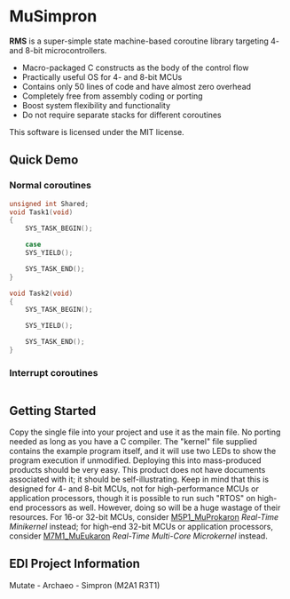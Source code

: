 # MuSimpron

**RMS** is a super-simple state machine-based coroutine library targeting 4- and 8-bit microcontrollers.
- Macro-packaged C constructs as the body of the control flow
- Practically useful OS for 4- and 8-bit MCUs
- Contains only 50 lines of code and have almost zero overhead
- Completely free from assembly coding or porting
- Boost system flexibility and functionality
- Do not require separate stacks for different coroutines

This software is licensed under the MIT license.

## Quick Demo
### Normal coroutines
```C
unsigned int Shared;
void Task1(void)
{
    SYS_TASK_BEGIN();

    case 
    SYS_YIELD();

    SYS_TASK_END();
}

void Task2(void)
{
    SYS_TASK_BEGIN();

    SYS_YIELD();

    SYS_TASK_END();
}
```

### Interrupt coroutines 
```C

```

## Getting Started

Copy the single file into your project and use it as the main file. No porting needed as long as you have a C compiler. The "kernel"  file supplied contains the example program itself, and it will use two LEDs to show the program execution if unmodified. Deploying this into mass-produced products should be very easy. This product does not have documents associated with it; it should be self-illustrating.
Keep in mind that this is designed for 4- and 8-bit MCUs, not for high-performance MCUs or application processors, though it is possible to run such "RTOS" on high-end processors as well. However, doing so will be a huge wastage of their resources. For 16-or 32-bit MCUs, consider [M5P1_MuProkaron](https://github.com/EDI-Systems/M5P1_MuProkaron) _Real-Time Minikernel_ instead; for high-end 32-bit MCUs or application processors, consider [M7M1_MuEukaron](https://github.com/EDI-Systems/M7M1_MuProkaron) _Real-Time Multi-Core Microkernel_ instead.

## EDI Project Information
Mutate - Archaeo - Simpron (M2A1 R3T1)
